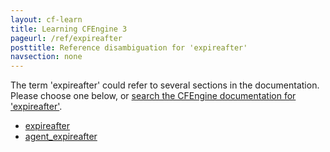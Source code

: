 ```yaml
---
layout: cf-learn
title: Learning CFEngine 3
pageurl: /ref/expireafter
posttitle: Reference disambiguation for 'expireafter'
navsection: none
---
```


The term 'expireafter' could refer to several sections in the documentation. Please choose one below, or
[search the CFEngine documentation for 'expireafter'](http://cfengine.com/docs/latest/search.html?q=expireafter).

- [expireafter](http://cfengine.com/docs/latest/reference-promise-types.html#expireafter)
- [agent_expireafter](http://cfengine.com/docs/latest/reference-components-cf-execd.html#agent_expireafter)
